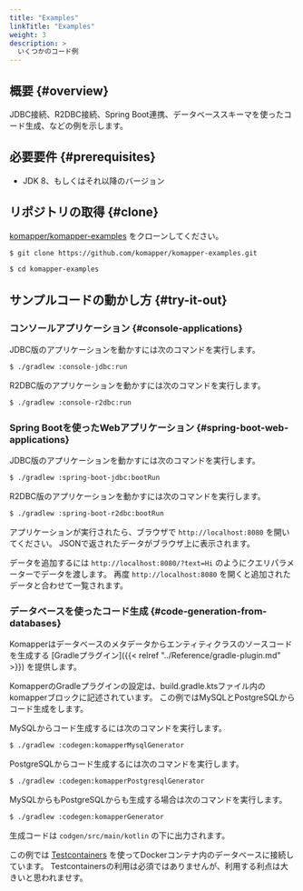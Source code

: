 ```yaml
---
title: "Examples"
linkTitle: "Examples"
weight: 3
description: >
  いくつかのコード例
---
```


## 概要 {#overview}

JDBC接続、R2DBC接続、Spring Boot連携、データベーススキーマを使ったコード生成、などの例を示します。

## 必要要件 {#prerequisites}

- JDK 8、もしくはそれ以降のバージョン

## リポジトリの取得 {#clone}

[komapper/komapper-examples](https://github.com/komapper/komapper-examples)
をクローンしてください。

```sh
$ git clone https://github.com/komapper/komapper-examples.git
```

```sh
$ cd komapper-examples
```

## サンプルコードの動かし方 {#try-it-out}

### コンソールアプリケーション {#console-applications}

JDBC版のアプリケーションを動かすには次のコマンドを実行します。

```sh
$ ./gradlew :console-jdbc:run
```

R2DBC版のアプリケーションを動かすには次のコマンドを実行します。

```sh
$ ./gradlew :console-r2dbc:run
```

### Spring Bootを使ったWebアプリケーション {#spring-boot-web-applications}

JDBC版のアプリケーションを動かすには次のコマンドを実行します。

```sh
$ ./gradlew :spring-boot-jdbc:bootRun
```

R2DBC版のアプリケーションを動かすには次のコマンドを実行します。

```sh
$ ./gradlew :spring-boot-r2dbc:bootRun
```

アプリケーションが実行されたら、ブラウザで `http://localhost:8080` を開いてください。
JSONで返されたデータがブラウザ上に表示されます。

データを追加するには `http://localhost:8080/?text=Hi` のようにクエリパラメーターでデータを渡します。
再度 `http://localhost:8080` を開くと追加されたデータと合わせて一覧されます。

### データベースを使ったコード生成 {#code-generation-from-databases}

Komapperはデータベースのメタデータからエンティティクラスのソースコードを生成する [Gradleプラグイン]({{< relref "../Reference/gradle-plugin.md" >}}) を提供します。

KomapperのGradleプラグインの設定は、build.gradle.ktsファイル内のkomapperブロックに記述されています。
この例ではMySQLとPostgreSQLからコード生成をします。

MySQLからコード生成するには次のコマンドを実行します。

```sh
$ ./gradlew :codegen:komapperMysqlGenerator
```

PostgreSQLからコード生成するには次のコマンドを実行します。

```sh
$ ./gradlew :codegen:komapperPostgresqlGenerator
```

MySQLからもPostgreSQLからも生成する場合は次のコマンドを実行します。

```sh
$ ./gradlew :codegen:komapperGenerator
```

生成コードは `codgen/src/main/kotlin` の下に出力されます。

この例では [Testcontainers](https://www.testcontainers.org/) を使ってDockerコンテナ内のデータベースに接続しています。
Testcontainersの利用は必須ではありませんが、利用する利点は大きいと思われませす。
